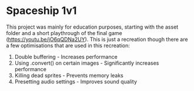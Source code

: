 # Spaceship 1v1

This project was mainly for education purposes, starting with the asset folder and a short playthrough of the final game (https://youtu.be/jO6qQDNa2UY). This is just a recreation though there are a few optimisations that are used in this recreation:
1. Double buffering - Increases performance
2. Using .convert() on certain images - Significantly increases performance
3. Killing dead sprites - Prevents memory leaks
4. Presetting audio settings - Improves sound quality
